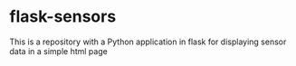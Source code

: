 # flask-sensors
This is a repository with a Python application in flask for displaying sensor data in a simple html page
